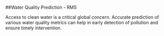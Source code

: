 
##Water Quality Prediction - RMS

Access to clean water is a critical global concern. Accurate prediction of various water quality metrics can help in early detection of pollution and ensure timely intervention.

